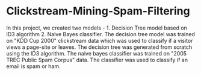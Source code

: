 # Clickstream-Mining-Spam-Filtering
In this project, we created two models - 1. Decision Tree model based on ID3 algorithm 2. Naive Bayes classifier. The decision tree model was trained on "KDD Cup 2000" clickstream data which was used to classify if a visitor views a page-site or leaves. The decision tree was generated from scratch using the ID3 algorithm. The naive bayes classifier was trained on "2005 TREC Public Spam Corpus" data. The classifier was used to classify if an email is spam or ham. 
